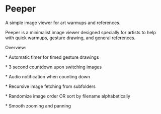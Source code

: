 # Peeper
A simple image viewer for art warmups and references.

Peeper is a minimalist image viewer designed specially for artists to help with quick warmups, gesture drawing, and general references.

Overview:

\*  Automatic timer for timed gesture drawings
  
\*  3 second countdown upon switching images
  
\*  Audio notification when counting down
  
\*  Recursive image fetching from subfolders
  
\*  Randomize image order OR sort by filename alphabetically
  
\*  Smooth zooming and panning
